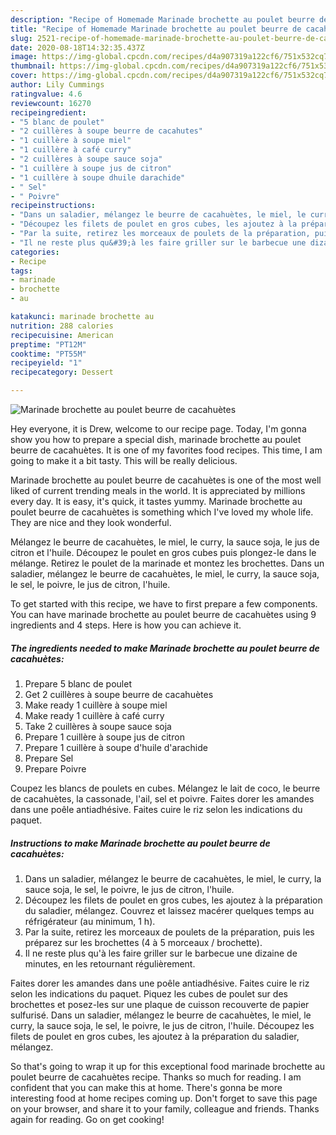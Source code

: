 ```yaml
---
description: "Recipe of Homemade Marinade brochette au poulet beurre de cacahuètes"
title: "Recipe of Homemade Marinade brochette au poulet beurre de cacahuètes"
slug: 2521-recipe-of-homemade-marinade-brochette-au-poulet-beurre-de-cacahuetes
date: 2020-08-18T14:32:35.437Z
image: https://img-global.cpcdn.com/recipes/d4a907319a122cf6/751x532cq70/marinade-brochette-au-poulet-beurre-de-cacahuetes-photo-principale-de-la-recette.jpg
thumbnail: https://img-global.cpcdn.com/recipes/d4a907319a122cf6/751x532cq70/marinade-brochette-au-poulet-beurre-de-cacahuetes-photo-principale-de-la-recette.jpg
cover: https://img-global.cpcdn.com/recipes/d4a907319a122cf6/751x532cq70/marinade-brochette-au-poulet-beurre-de-cacahuetes-photo-principale-de-la-recette.jpg
author: Lily Cummings
ratingvalue: 4.6
reviewcount: 16270
recipeingredient:
- "5 blanc de poulet"
- "2 cuillères à soupe beurre de cacahutes"
- "1 cuillère à soupe miel"
- "1 cuillère à café curry"
- "2 cuillères à soupe sauce soja"
- "1 cuillère à soupe jus de citron"
- "1 cuillère à soupe dhuile darachide"
- " Sel"
- " Poivre"
recipeinstructions:
- "Dans un saladier, mélangez le beurre de cacahuètes, le miel, le curry, la sauce soja, le sel, le poivre, le jus de citron, l&#39;huile."
- "Découpez les filets de poulet en gros cubes, les ajoutez à la préparation du saladier, mélangez. Couvrez et laissez macérer quelques temps au réfrigérateur (au minimum, 1 h)."
- "Par la suite, retirez les morceaux de poulets de la préparation, puis les préparez sur les brochettes (4 à 5 morceaux / brochette)."
- "Il ne reste plus qu&#39;à les faire griller sur le barbecue une dizaine de minutes, en les retournant régulièrement."
categories:
- Recipe
tags:
- marinade
- brochette
- au

katakunci: marinade brochette au 
nutrition: 288 calories
recipecuisine: American
preptime: "PT12M"
cooktime: "PT55M"
recipeyield: "1"
recipecategory: Dessert

---
```



![Marinade brochette au poulet beurre de cacahuètes](https://img-global.cpcdn.com/recipes/d4a907319a122cf6/751x532cq70/marinade-brochette-au-poulet-beurre-de-cacahuetes-photo-principale-de-la-recette.jpg)

Hey everyone, it is Drew, welcome to our recipe page. Today, I'm gonna show you how to prepare a special dish, marinade brochette au poulet beurre de cacahuètes. It is one of my favorites food recipes. This time, I am going to make it a bit tasty. This will be really delicious.

Marinade brochette au poulet beurre de cacahuètes is one of the most well liked of current trending meals in the world. It is appreciated by millions every day. It is easy, it's quick, it tastes yummy. Marinade brochette au poulet beurre de cacahuètes is something which I've loved my whole life. They are nice and they look wonderful.

Mélangez le beurre de cacahuètes, le miel, le curry, la sauce soja, le jus de citron et l&#39;huile. Découpez le poulet en gros cubes puis plongez-le dans le mélange. Retirez le poulet de la marinade et montez les brochettes. Dans un saladier, mélangez le beurre de cacahuètes, le miel, le curry, la sauce soja, le sel, le poivre, le jus de citron, l&#39;huile.


To get started with this recipe, we have to first prepare a few components. You can have marinade brochette au poulet beurre de cacahuètes using 9 ingredients and 4 steps. Here is how you can achieve it.

<!--inarticleads1-->

##### The ingredients needed to make Marinade brochette au poulet beurre de cacahuètes:

1. Prepare 5 blanc de poulet
1. Get 2 cuillères à soupe beurre de cacahuètes
1. Make ready 1 cuillère à soupe miel
1. Make ready 1 cuillère à café curry
1. Take 2 cuillères à soupe sauce soja
1. Prepare 1 cuillère à soupe jus de citron
1. Prepare 1 cuillère à soupe d&#39;huile d&#39;arachide
1. Prepare  Sel
1. Prepare  Poivre


Coupez les blancs de poulets en cubes. Mélangez le lait de coco, le beurre de cacahuètes, la cassonade, l&#39;ail, sel et poivre. Faites dorer les amandes dans une poêle antiadhésive. Faites cuire le riz selon les indications du paquet. 

<!--inarticleads2-->

##### Instructions to make Marinade brochette au poulet beurre de cacahuètes:

1. Dans un saladier, mélangez le beurre de cacahuètes, le miel, le curry, la sauce soja, le sel, le poivre, le jus de citron, l&#39;huile.
1. Découpez les filets de poulet en gros cubes, les ajoutez à la préparation du saladier, mélangez. Couvrez et laissez macérer quelques temps au réfrigérateur (au minimum, 1 h).
1. Par la suite, retirez les morceaux de poulets de la préparation, puis les préparez sur les brochettes (4 à 5 morceaux / brochette).
1. Il ne reste plus qu&#39;à les faire griller sur le barbecue une dizaine de minutes, en les retournant régulièrement.


Faites dorer les amandes dans une poêle antiadhésive. Faites cuire le riz selon les indications du paquet. Piquez les cubes de poulet sur des brochettes et posez-les sur une plaque de cuisson recouverte de papier sulfurisé. Dans un saladier, mélangez le beurre de cacahuètes, le miel, le curry, la sauce soja, le sel, le poivre, le jus de citron, l&#39;huile. Découpez les filets de poulet en gros cubes, les ajoutez à la préparation du saladier, mélangez. 

So that's going to wrap it up for this exceptional food marinade brochette au poulet beurre de cacahuètes recipe. Thanks so much for reading. I am confident that you can make this at home. There's gonna be more interesting food at home recipes coming up. Don't forget to save this page on your browser, and share it to your family, colleague and friends. Thanks again for reading. Go on get cooking!
